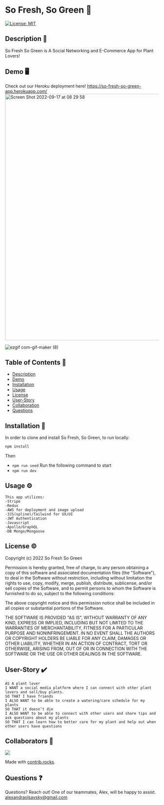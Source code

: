 # So Fresh, So Green :herb:

[![License: MIT](https://img.shields.io/badge/License-MIT-yellow.svg)](https://opensource.org/licenses/MIT)

## Description :pencil:

So Fresh So Green is A Social Networking and E-Commerce App for Plant Lovers!

## Demo :desktop_computer:

Check out our Heroku deployment here!
https://so-fresh-so-green-app.herokuapp.com/
<img width="808" alt="Screen Shot 2022-09-17 at 08 29 58" src="https://user-images.githubusercontent.com/101853344/190863684-5d8c79aa-d8f4-4e87-a59f-76d65b1f41bf.png">

![ezgif com-gif-maker (8)](https://user-images.githubusercontent.com/101853344/190857532-f73f7d8a-2ece-4070-a5a9-2576c93f30bb.gif)

## Table of Contents :open_book:

- [Description](#description-pencil)
- [Demo](#demo-desktop_computer)
- [Installation](#installation-electricplug)
- [Usage](#usage-gear)
- [License](#license-copyright)
- [User-Story](#User-Story-heavy_check_mark)
- [Collaboration](#collaboration-handshake)
- [Questions](#questions-question)

## Installation :electric_plug:

In order to clone and install So Fresh, So Green, to run locally:

```md
npm install
```

Then

- `npm run seed`
  Run the following command to start
- `npm run dev`

## Usage :gear:

```
This app utilizes:
-Stripe
-Redux
-AWS for deployment and image upload
-3JS(spline)/Tailwind for UX/UI
-JWT Authentication
-Javascript
-Apollo/GraphQL
-DB Mongo/Mongoose
```

## License :copyright:

Copyright (c) 2022 So Fresh So Green

Permission is hereby granted, free of charge, to any person obtaining a copy of this software and associated documentation files (the "Software"), to deal in the Software without restriction, including without limitation the rights to use, copy, modify, merge, publish, distribute, sublicense, and/or sell copies of the Software, and to permit persons to whom the Software is furnished to do so, subject to the following conditions:

The above copyright notice and this permission notice shall be included in all copies or substantial portions of the Software.

THE SOFTWARE IS PROVIDED "AS IS", WITHOUT WARRANTY OF ANY KIND, EXPRESS OR IMPLIED, INCLUDING BUT NOT LIMITED TO THE WARRANTIES OF MERCHANTABILITY, FITNESS FOR A PARTICULAR PURPOSE AND NONINFRINGEMENT. IN NO EVENT SHALL THE AUTHORS OR COPYRIGHT HOLDERS BE LIABLE FOR ANY CLAIM, DAMAGES OR OTHER LIABILITY, WHETHER IN AN ACTION OF CONTRACT, TORT OR OTHERWISE, ARISING FROM, OUT OF OR IN CONNECTION WITH THE SOFTWARE OR THE USE OR OTHER DEALINGS IN THE SOFTWARE.

## User-Story :heavy_check_mark:

```
AS A plant lover
I WANT a social media platform where I can connect with other plant lovers and sell/buy plants.
SO THAT I have friends
I ALSO WANT to be able to create a watering/care schedule for my plants
SO THAT it doesn’t die
I ALSO WANT to be able to connect with other users and share tips and ask questions about my plants
SO THAT I can learn how to better care for my plant and help out when other users have questions
```

## Collaborators :handshake:

<a href="https://github.com/So-Fresh-So-Green/so-fresh-so-green/graphs/contributors">
  <img src="https://contrib.rocks/image?repo=So-Fresh-So-Green/so-fresh-so-green" />
</a>

Made with [contrib.rocks](https://contrib.rocks).

## Questions :question:

Questions? Reach out! One of our teammates, Alex, will be happy to assist. alexandraolsavsky@gmail.com
